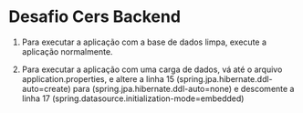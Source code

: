 # Desafio Cers Backend

1. Para executar a aplicação com a base de dados limpa, execute a aplicação normalmente.

2. Para executar a aplicação com uma carga de dados, vá até o arquivo application.properties, 
e altere a linha 15 (spring.jpa.hibernate.ddl-auto=<o>create</o>) para (spring.jpa.hibernate.ddl-auto=none)
e descomente a linha 17 (spring.datasource.initialization-mode=embedded)

